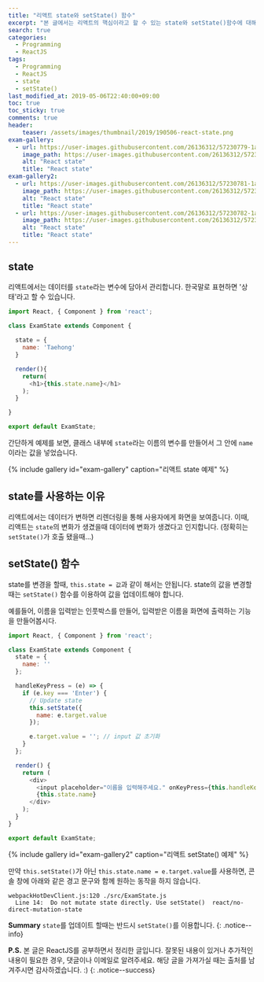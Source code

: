 ```yaml
---
title: "리액트 state와 setState() 함수"
excerpt: "본 글에서는 리액트의 핵심이라고 할 수 있는 state와 setState()함수에 대해 다룹니다."
search: true
categories: 
  - Programming
  - ReactJS
tags: 
  - Programming
  - ReactJS
  - state
  - setState()
last_modified_at: 2019-05-06T22:40:00+09:00
toc: true
toc_sticky: true
comments: true
header:
    teaser: /assets/images/thumbnail/2019/190506-react-state.png
exam-gallery:
  - url: https://user-images.githubusercontent.com/26136312/57230779-1a297880-7054-11e9-920c-24998cfdf446.PNG
    image_path: https://user-images.githubusercontent.com/26136312/57230779-1a297880-7054-11e9-920c-24998cfdf446.PNG
    alt: "React state"
    title: "React state"
exam-gallery2:
  - url: https://user-images.githubusercontent.com/26136312/57230781-1a297880-7054-11e9-9057-bf678d04fd50.PNG
    image_path: https://user-images.githubusercontent.com/26136312/57230781-1a297880-7054-11e9-9057-bf678d04fd50.PNG
    alt: "React state"
    title: "React state"
  - url: https://user-images.githubusercontent.com/26136312/57230782-1ac20f00-7054-11e9-9002-af40a0897d0e.PNG
    image_path: https://user-images.githubusercontent.com/26136312/57230782-1ac20f00-7054-11e9-9002-af40a0897d0e.PNG
    alt: "React state"
    title: "React state"
---
```


## state

리액트에서는 데이터를 `state`라는 변수에 담아서 관리합니다. 한국말로 표현하면 '상태'라고 할 수 있습니다.  

```javascript
import React, { Component } from 'react';

class ExamState extends Component {
  
  state = {
    name: 'Taehong'
  }

  render(){
    return(
      <h1>{this.state.name}</h1>
    );
  }

}

export default ExamState;
```

간단하게 예제를 보면, 클래스 내부에 `state`라는 이름의 변수를 만들어서 그 안에 `name`이라는 값을 넣었습니다.  

{% include gallery id="exam-gallery" caption="리액트 state 예제" %}

## state를 사용하는 이유

리액트에서는 데이터가 변하면 리렌더링을 통해 사용자에게 화면을 보여줍니다. 이때, 리액트는 `state`의 변화가 생겼을때 데이터에 변화가 생겼다고 인지합니다. (정확히는 `setState()`가 호출 됐을때...)

## setState() 함수

state를 변경을 할때, `this.state = 값`과 같이 해서는 안됩니다. state의 값을 변경할 때는 `setState()` 함수를 이용하여 값을 업데이트해야 합니다.  

예를들어, 이름을 입력받는 인풋박스를 만들어, 입력받은 이름을 화면에 출력하는 기능을 만들어봅시다.  

```javascript
import React, { Component } from 'react';

class ExamState extends Component {
  state = {
    name: ''
  };

  handleKeyPress = (e) => {
    if (e.key === 'Enter') {
      // Update state
      this.setState({
        name: e.target.value
      });

      e.target.value = ''; // input 값 초기화
    }
  };

  render() {
    return (
      <div>
        <input placeholder="이름을 입력해주세요." onKeyPress={this.handleKeyPress} />
        {this.state.name}
      </div>
    );
  }
}

export default ExamState;
```

{% include gallery id="exam-gallery2" caption="리액트 setState() 예제" %}

만약 `this.setState()`가 아닌 `this.state.name = e.target.value`를 사용하면, 콘솔 창에 아래와 같은 경고 문구와 함께 원하는 동작을 하지 않습니다.  

```
webpackHotDevClient.js:120 ./src/ExamState.js
  Line 14:  Do not mutate state directly. Use setState()  react/no-direct-mutation-state
```

<i class="fas fa-feather-alt"></i> **Summary** `state`를 업데이트 할때는 반드시 `setState()`를 이용합니다.
{: .notice--info}

<i class="far fa-laugh-wink"></i> **P.S.** 본 글은 ReactJS를 공부하면서 정리한 글입니다. 잘못된 내용이 있거나 추가적인 내용이 필요한 경우, 댓글이나 이메일로 알려주세요. 해당 글을 가져가실 때는 출처를 남겨주시면 감사하겠습니다. :)
{: .notice--success}